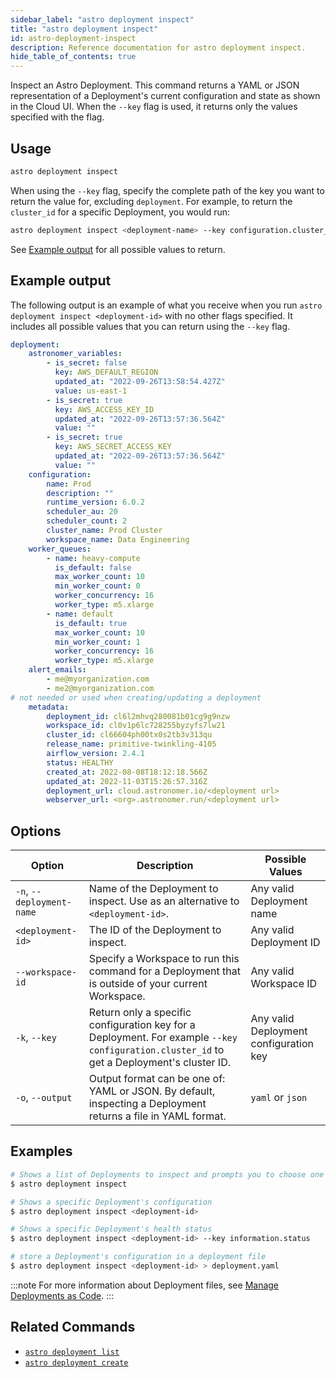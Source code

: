 ```yaml
---
sidebar_label: "astro deployment inspect"
title: "astro deployment inspect"
id: astro-deployment-inspect
description: Reference documentation for astro deployment inspect.
hide_table_of_contents: true
---
```


Inspect an Astro Deployment. This command returns a YAML or JSON representation of a Deployment's current configuration and state as shown in the Cloud UI. When the `--key` flag is used, it returns only the values specified with the flag.

## Usage

```sh
astro deployment inspect
```

When using the `--key` flag, specify the complete path of the key you want to return the value for, excluding `deployment`. For example, to return the `cluster_id` for a specific Deployment, you would run:

```sh
astro deployment inspect <deployment-name> --key configuration.cluster_id
```

See [Example output](#example-output) for all possible values to return. 

## Example output

The following output is an example of what you receive when you run `astro deployment inspect <deployment-id>` with no other flags specified. It includes all possible values that you can return using the `--key` flag.

```yaml
deployment:
    astronomer_variables:
        - is_secret: false
          key: AWS_DEFAULT_REGION
          updated_at: "2022-09-26T13:58:54.427Z"
          value: us-east-1
        - is_secret: true
          key: AWS_ACCESS_KEY_ID
          updated_at: "2022-09-26T13:57:36.564Z"
          value: ""
        - is_secret: true
          key: AWS_SECRET_ACCESS_KEY
          updated_at: "2022-09-26T13:57:36.564Z"
          value: ""
    configuration:
        name: Prod
        description: ""
        runtime_version: 6.0.2
        scheduler_au: 20
        scheduler_count: 2
        cluster_name: Prod Cluster
        workspace_name: Data Engineering
    worker_queues:
        - name: heavy-compute
          is_default: false
          max_worker_count: 10
          min_worker_count: 0
          worker_concurrency: 16
          worker_type: m5.xlarge
        - name: default
          is_default: true
          max_worker_count: 10
          min_worker_count: 1
          worker_concurrency: 16
          worker_type: m5.xlarge
    alert_emails:
        - me@myorganization.com
        - me2@myorganization.com
# not needed or used when creating/updating a deployment
    metadata:
        deployment_id: cl6l2mhvq280081b01cg9g9nzw
        workspace_id: cl0v1p6lc728255byzyfs7lw21
        cluster_id: cl66604ph00tx0s2tb3v313qu
        release_name: primitive-twinkling-4105
        airflow_version: 2.4.1
        status: HEALTHY
        created_at: 2022-08-08T18:12:18.566Z
        updated_at: 2022-11-03T15:26:57.316Z
        deployment_url: cloud.astronomer.io/<deployment url>
        webserver_url: <org>.astronomer.run/<deployment url>
```

## Options

| Option                    | Description                                                                                                             | Possible Values          |
| ------------------------- | ----------------------------------------------------------------------------------------------------------------------- | ------------------------ |
| `-n`, `--deployment-name` | Name of the Deployment to inspect. Use as an alternative to `<deployment-id>`.                                                                                     | Any valid Deployment name |
| `<deployment-id>`   | The ID of the Deployment to inspect.                                                | Any valid Deployment ID   |
| `--workspace-id`          | Specify a Workspace to run this command for a Deployment that is outside of your current Workspace.                                               | Any valid Workspace ID   |
| `-k`, `--key`             | Return only a specific configuration key for a Deployment. For example `--key configuration.cluster_id` to get a Deployment's cluster ID.       | Any valid Deployment configuration key   |
| `-o`, `--output`          | Output format can be one of: YAML or JSON. By default, inspecting a Deployment returns  a file in YAML format. | `yaml` or `json`             |

## Examples

```sh
# Shows a list of Deployments to inspect and prompts you to choose one
$ astro deployment inspect

# Shows a specific Deployment's configuration
$ astro deployment inspect <deployment-id>

# Shows a specific Deployment's health status
$ astro deployment inspect <deployment-id> --key information.status

# store a Deployment's configuration in a deployment file
$ astro deployment inspect <deployment-id> > deployment.yaml
```

:::note
For more information about Deployment files, see [Manage Deployments as Code](manage-deployments-as-code.md).
:::

## Related Commands

- [`astro deployment list`](cli/astro-deployment-list.md)
- [`astro deployment create`](cli/astro-deployment-create.md)
